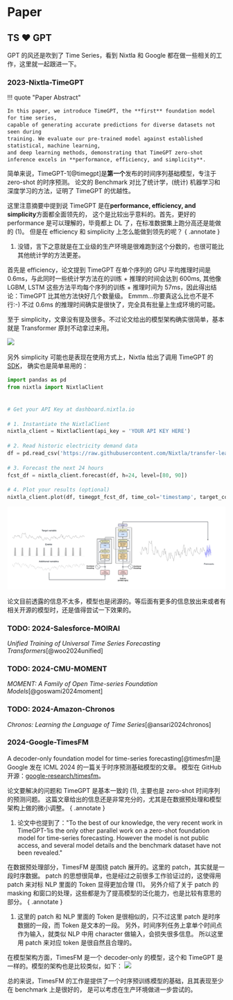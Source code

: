 # Paper

## TS :heart: GPT

GPT 的风还是吹到了 Time Series，看到 Nixtla 和 Google 都在做一些相关的工作，这里就一起跟进一下。

### 2023-Nixtla-TimeGPT

!!! quote "Paper Abstract"

    In this paper, we introduce TimeGPT, the **first** foundation model for time series,
    capable of generating accurate predictions for diverse datasets not seen during
    training. We evaluate our pre-trained model against established statistical, machine learning,
    and deep learning methods, demonstrating that TimeGPT zero-shot
    inference excels in **performance, efficiency, and simplicity**.

简单来说，TimeGPT-1[@timegpt]是**第一个**发布的时间序列基础模型，专注于 zero-shot 的时序预测。
论文的 Benchmark 对比了统计学，(统计) 机器学习和深度学习的方法，证明了 TimeGPT 的优越性。


这里注意摘要中提到说 TimeGPT 是在**performance, efficiency, and simplicity**方面都全面领先的，
这个是比较出乎意料的。首先，更好的 performance 是可以理解的，毕竟都上 DL 了，在标准数据集上跑分高还是能做的 (1)。
但是在 efficiency 和 simplicity 上怎么能做到领先的呢？
{ .annotate }

1. 没错，言下之意就是在工业级的生产环境是很难跑到这个分数的，也很可能比其他统计学的方法更差。

首先是 efficiency，论文提到 TimeGPT 在单个序列的 GPU 平均推理时间是 0.6ms，与此同时一些统计学方法在的训练 + 推理的时间会达到
600ms, 其他像 LGBM, LSTM 这些方法平均每个序列的训练 + 推理时间为 57ms，因此得出结论：TimeGPT 比其他方法快好几个数量级。
Emmm...你要真这么比也不是不行:-) 不过 0.6ms 的推理时间确实是很快了，完全具有批量上生成环境的可能。

至于 simplicity，文章没有提及很多。不过论文给出的模型架构确实很简单，基本就是 Transformer 原封不动拿过来用。

![](https://github.com/Nixtla/nixtla/raw/main/nbs/img/forecast_readme.png)

另外 simplicity 可能也是表现在使用方式上，Nixtla 给出了调用 TimeGPT 的[SDK](https://github.com/Nixtla/nixtla)，
确实也是简单易用的：

```python
import pandas as pd
from nixtla import NixtlaClient


# Get your API Key at dashboard.nixtla.io

# 1. Instantiate the NixtlaClient
nixtla_client = NixtlaClient(api_key = 'YOUR API KEY HERE')

# 2. Read historic electricity demand data
df = pd.read_csv('https://raw.githubusercontent.com/Nixtla/transfer-learning-time-series/main/datasets/electricity-short.csv')

# 3. Forecast the next 24 hours
fcst_df = nixtla_client.forecast(df, h=24, level=[80, 90])

# 4. Plot your results (optional)
nixtla_client.plot(df, timegpt_fcst_df, time_col='timestamp', target_col='value', level=[80, 90])

```
![](https://github.com/Nixtla/nixtla/raw/main/nbs/img/forecast.png)


论文目前透露的信息不太多，模型也是闭源的。等后面有更多的信息放出来或者有相关开源的模型时，还是值得尝试一下效果的。

### TODO: 2024-Salesforce-MOIRAI
*Unified Training of Universal Time Series Forecasting Transformers*[@woo2024unified]

### TODO: 2024-CMU-MOMENT
*MOMENT: A Family of Open Time-series Foundation Models*[@goswami2024moment]

### TODO: 2024-Amazon-Chronos

*Chronos: Learning the Language of Time Series*[@ansari2024chronos]


### 2024-Google-TimesFM

A decoder-only foundation model for time-series forecasting[@timesfm]是 Google 发在 ICML 2024
的一篇关于时序预测基础模型的文章。
模型在 GitHub 开源：[google-research/timesfm](https://github.com/google-research/timesfm)。


论文要解决的问题和 TimeGPT 是基本一致的 (1), 主要也是 zero-shot 时间序列的预测问题。
这篇文章给出的信息还是非常充分的，尤其是在数据预处理和模型架构上做的微小调整。
{ .annotate }

1. 论文中也提到了："To the best of our knowledge, the very
recent work in TimeGPT-1is the only other parallel work on a zero-shot foundation model for time-series
forecasting. However the model is not public access, and several model details and the benchmark dataset have not
been revealed."

在数据预处理部分，TimesFM 是围绕 patch 展开的。这里的 patch，其实就是一段时序数据。
patch 的思想很简单，也是经过之前很多工作验证过的，这使得用 patch 来对标 NLP 里面的 Token 显得更加合理 (1)。
另外介绍了关于 patch 的 masking 和窗口的处理，这些都是为了提高模型的泛化能力，也是比较有意思的部分。
{ .annotate }

1. 这里的 patch 和 NLP 里面的 Token 是很相似的，只不过这里 patch 是时序数据的一段，而 Token 是文本的一段。
另外，时间序列任务上拿单个时间点作为输入，就类似 NLP 中用 character 做输入，会损失很多信息。
所以这里用 patch 来对应 token 是很自然且合理的。

在模型架构方面，TimesFM 是一个 decoder-only 的模型，这个和 TimeGPT 是一样的。模型的架构也是比较类似，如下：
![](./images/timesfm.png)

总的来说，TimesFM 的工作是提供了一个时序预训练模型的基础，且其表现至少在 benchmark 上是很好的，
是可以考虑在生产环境做进一步尝试的。
